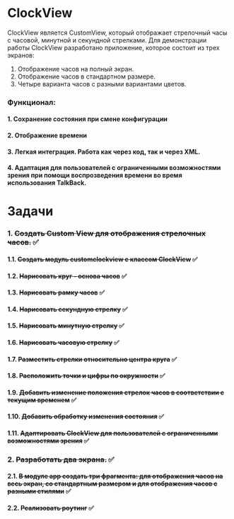 # ClockView
ClockView является CustomView, который отображает стрелочный часы с часовой, минутной и секундной стрелками.
Для демонстрации работы ClockView разработано приложение, которое состоит из трех экранов:
1. Отображение часов на полный экран.
2. Отображение часов в стандартном размере.
3. Четыре варианта часов с разными вариантами цветов.

### Функционал:
#### 1. Сохранение состояния при смене конфигурации
#### 2. Отображение времени
#### 3. Легкая интеграция. Работа как через код, так и через XML.
#### 4. Адаптация для пользователей с ограниченными возможностями зрения при помощи воспрозведения времени во время использования TalkBack.

# Задачи
### 1. ~~Создать Custom View для отображения стрелочных часов.~~ ✅
#### 1.1. ~~Создать модуль customclockview с классом ClockView~~ ✅
#### 1.2. ~~Нарисовать круг - основа часов~~ ✅
#### 1.3. ~~Нарисовать рамку часов~~ ✅
#### 1.4. ~~Нарисовать секундную стрелку~~ ✅
#### 1.5. ~~Нарисовать минутную стрелку~~ ✅
#### 1.6. ~~Нарисовать часовую стрелку~~ ✅
#### 1.7. ~~Разместить стрелки относительно центра круга~~ ✅
#### 1.8. ~~Расположить точки и цифры по окружности~~ ✅
#### 1.9.  ~~Добавить изменение положения стрелок часов в соответствии с текущим временем~~ ✅
#### 1.10. ~~Добавить обработку изменения состояния~~ ✅
#### 1.11. ~~Адаптировать ClockView для пользователей с ограниченными возможностями зрения~~ ✅
### 2. ~~Разработать два экрана.~~ ✅
#### 2.1. ~~В модуле app создать три фрагмента: для отображения часов на весь экран, со стандартным размером и для отображения часов с разными стилями~~ ✅
#### 2.2. ~~Реализовать роутинг~~ ✅